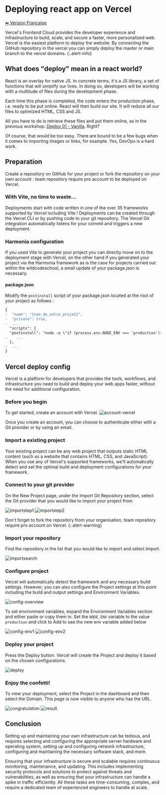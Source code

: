 # Deploying react app on Vercel

[⬅ Version Française](./README-FR)

Vercel's Frontend Cloud provides the developer experience and infrastructure to build, scale, and secure a faster, more personalized web. Vercel is the easiest platform to deploy the website. By connecting the GitHub repository in the vercel you can simply deploy the master or main branch to the vercel domains.
{:.alert-info}

## What does "deploy" mean in a react world?

React is an overlay for native JS. In concrete terms, it's a JS library, a set of functions that will simplify our lives. In doing so, developers will be working with a multitude of files during the development phase.

Each time this phase is completed, the code enters the production phase, i.e. ready to be put online. React will then build our site. It will reduce all our files to optimized HTML, CSS and JS.

All you have to do is retrieve these files and put them online, as in the previous workshop: [Deploy 01 - Vanilla](https://wildcodeschool.github.io/workshop-deploy-vanilla/README-FR). Right?

Of course, that would be too easy. There are bound to be a few bugs when it comes to importing images or links, for example. Yes, DevOps is a hard work.

## Preparation

Create a repository on GitHub for your project or fork the repository on your own account : team repository require pro account to be deployed on Vercel.

### With Vite, no time to waste...

Deployments start with code written in one of the over 35 frameworks supported by Vercel including Vite ! Deployments can be created through the Vercel CLI or by pushing code to your git repository. The Vercel Git integration automatically listens for your commit and triggers a new deployment.

### Harmonia configuration

If you used Vite to generate your project you can directly move on to the deployment stage with Vercel, on the other hand if you generated your project via the Harmonia framework as is the case for projects carried out within the wildcodeschool, a small update of your package.json is necessary.

#### package.json

Modify the `postinstall` script of your package.json located at the root of your project as follows :

```diff
{
-  "name": "{nom_de_votre_projet}",
-  "private": true,
-  ...
  "scripts": {
  "postinstall": "node -e \"if (process.env.NODE_ENV === 'production'){process.exit(1)} \" || husky install",
-    ...
  },
-  ...
}
```

## Vercel deploy config

Vercel is a platform for developers that provides the tools, workflows, and infrastructure you need to build and deploy your web apps faster, without the need for additional configuration.

### Before you begin

To get started, create an account with Vercel. 
![account-vercel](./assets/account.jpeg)

Once you create an account, you can choose to authenticate either with a Git provider or by using an email.

### Import a existing project

Your existing project can be any web project that outputs static HTML content (such as a website that contains HTML, CSS, and JavaScript). When you use any of Vercel's supported frameworks, we'll automatically detect and set the optimal build and deployment configurations for your framework.

### Connect to your git provider

On the New Project page, under the Import Git Repository section, select the Git provider that you would like to import your project from.

![importstep1](./assets/import.png) ![importstep2](./assets/import2.png)

Don't forget to fork the repository from your organisation, team repository require pro account on Vercel.
{:.alert-warning}

### Import your repository

Find the repository in the list that you would like to import and select Import.

![importsearch](./assets/importsearch.png)

### Configure project

Vercel will automatically detect the framework and any necessary build settings. However, you can also configure the Project settings at this point including the build and output settings and Environment Variables.

![config-overview](./assets/configoverview.png)

To set environment variables, expand the Environment Variables section and either paste or copy them in. Set the `NODE_ENV` variable to the value `production` and click to Add to see the new env variable added below

![config-env1](./assets/configenv1.png)
![config-env2](./assets/configenv2.png)

### Deploy your project

Press the Deploy button. Vercel will create the Project and deploy it based on the chosen configurations.

![deploy](./assets/deploy.png)

### Enjoy the confetti!

To view your deployment, select the Project in the dashboard and then select the Domain. This page is now visible to anyone who has the URL.

![congratulation](./assets/congrat.png)
![result](./assets/result.png)


## Conclusion

Setting up and maintaining your own infrastructure can be tedious, and requires selecting and configuring the appropriate server hardware and operating system, setting up and configuring network infrastructure, configuring and maintaining the necessary software stack, and more.

Ensuring that your infrastructure is secure and scalable requires continuous monitoring, maintenance, and updating. This includes implementing security protocols and solutions to protect against threats and vulnerabilities, as well as ensuring that your infrastructure can handle a spike in traffic efficiently. All these tasks are time-consuming, complex, and require a dedicated team of experienced engineers to handle at scale.


